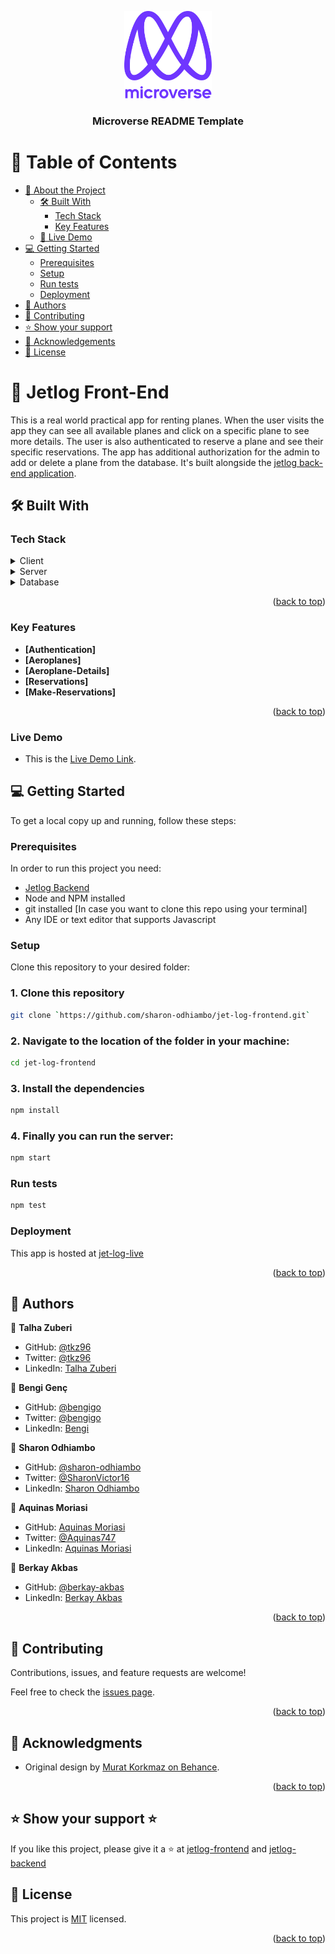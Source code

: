 <a name="readme-top"></a>
<div align="center">

  <img src="murple_logo.png" alt="logo" width="140"  height="auto" />
  <br/>

<h3><b>Microverse README Template</b></h3>

</div>

<!-- TABLE OF CONTENTS -->

# 📗 Table of Contents

- [📖 About the Project](#about-project)
    - [🛠 Built With](#built-with)
        - [Tech Stack](#tech-stack)
        - [Key Features](#key-features)
    - [🚀 Live Demo](#live-demo)
- [💻 Getting Started](#getting-started)
    - [Prerequisites](#prerequisites)
    - [Setup](#setup)
    - [Run tests](#run-tests)
    - [Deployment](#deployment)
- [👥 Authors](#authors)
- [🤝 Contributing](#contributing)
- [⭐️ Show your support](#support)
- [🙏 Acknowledgements](#acknowledgements)
- [📝 License](#license)

<!-- PROJECT DESCRIPTION -->

# 📖 Jetlog Front-End <a name="about-project"></a>

This is a real world practical app for renting planes. When the user visits the app they can see all available planes and click on a specific plane to see more details. The user is also authenticated to reserve a plane and see their specific reservations. The app has additional authorization for the admin to add or delete a plane from the database. It's built alongside the [jetlog back-end application](https://github.com/sharon-odhiambo/jet-log-frontend.git).

## 🛠 Built With <a name="built-with"></a>

### Tech Stack <a name="tech-stack"></a>


<details>
  <summary>Client</summary>
  <ul>
    <li><a href="https://reactjs.org/">React</a></li>
    <li><a href="https://redux.js.org/">Redux</a></li>
  </ul>
</details>

<details>
  <summary>Server</summary>
  <ul>
    <li><a href="https://heroku.com/">Heroku</a></li>
  </ul>
</details>

<details>
<summary>Database</summary>
  <ul>
    <li><a href="https://www.postgresql.org/">PostgreSQL</a></li>
  </ul>
</details>

<p align="right">(<a href="#readme-top">back to top</a>)</p>

<!-- Features -->

### Key Features <a name="key-features"></a>

- **[Authentication]**
- **[Aeroplanes]**
- **[Aeroplane-Details]**
- **[Reservations]**
- **[Make-Reservations]**

<p align="right">(<a href="#readme-top">back to top</a>)</p>

### Live Demo
- This is the [Live Demo Link](https://the-awesome-berkay-akbas-site.netlify.app).

<!-- GETTING STARTED -->

## 💻 Getting Started <a name="getting-started"></a>

To get a local copy up and running, follow these steps:

### Prerequisites

In order to run this project you need:
- <a href="https://github.com/sharon-odhiambo/jet-log-backend.git">Jetlog Backend</a>
- Node and NPM installed
- git installed [In case you want to clone this repo using your terminal]
- Any IDE or text editor that supports Javascript

### Setup

Clone this repository to your desired folder:

### 1. Clone this repository

```bash command
git clone `https://github.com/sharon-odhiambo/jet-log-frontend.git`
```

### 2. Navigate to the location of the folder in your machine:

```bash command
cd jet-log-frontend
```

### 3. Install the dependencies

```bash command
npm install
```

### 4. Finally you can run the server:

```bash command
npm start
```

### Run tests

```bash command
npm test
```
### Deployment
This app is hosted at [jet-log-live](https://the-awesome-berkay-akbas-site.netlify.app)

<p align="right">(<a href="#readme-top">back to top</a>)</p>

<!-- AUTHORS -->

## 👥 Authors <a name="authors"></a>

👤 **Talha Zuberi**

- GitHub: [@tkz96](https://github.com/tkz96)
- Twitter: [@tkz96](https://twitter.com/tkz96)
- LinkedIn: [Talha Zuberi](https://www.linkedin.com/in/talha-zuberi/)

👤 **Bengi Genç**

- GitHub: [@bengigo](https://github.com/bengigo)
- Twitter: [@bengigo](https://twitter.com/bengi_gb)
- LinkedIn: [Bengi](https://www.linkedin.com/in/bengigenc/)


👤 **Sharon Odhiambo**

- GitHub: [@sharon-odhiambo](https://github.com/sharon-odhiambo)
- Twitter: [@SharonVictor16](https://twitter.com/sharonvictor16)
- LinkedIn: [Sharon Odhiambo](https://www.linkedin.com/in/sharonn-odhiambo/)

👤 **Aquinas Moriasi**

- GitHub: [Aquinas Moriasi](https://github.com/Aquinasmoriasi)
- Twitter: [@Aquinas747](https://twitter.com/Aquinas747)
- LinkedIn: [Aquinas Moriasi](https://twitter.com/aquinas-moriasi)

👤 **Berkay Akbas**

- GitHub: [@berkay-akbas](https://github.com/Berkay-akbas)
- LinkedIn: [Berkay Akbas](https://www.linkedin.com/in/berkay-akbas-a03b3b239/)


<p align="right">(<a href="#readme-top">back to top</a>)</p>

<!-- CONTRIBUTING -->

## 🤝 Contributing <a name="contributing"></a>

Contributions, issues, and feature requests are welcome!

Feel free to check the [issues page](https://github.com/sharon-odhiambo/jet-log-frontend.git/issues).

<p align="right">(<a href="#readme-top">back to top</a>)</p>
<!-- ACKNOWLEDGEMENTS -->

## 🙏 Acknowledgments <a name="acknowledgements"></a>

- Original design by [Murat Korkmaz on Behance](https://www.behance.net/muratk).

<p align="right">(<a href="#readme-top">back to top</a>)</p>

<!-- SUPPORT -->

## ⭐️ Show your support <a name="support"></a>⭐

If you like this project, please give it a ⭐ at [jetlog-frontend](https://github.com/sharon-odhiambo/jet-log-frontend/stargazers) and [jetlog-backend](https://github.com/sharon-odhiambo/jet-log-backend/startgazers)

## 📝 License <a name="license"></a>

This project is [MIT](./LICENSE) licensed.

<p align="right">(<a href="#readme-top">back to top</a>)</p>

